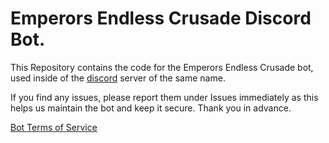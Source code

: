 # Emperors Endless Crusade Discord Bot.
This Repository contains the code for the Emperors Endless Crusade bot, used inside of the [discord](https://discord.gg/c63NrTSvRz) server of the same name.

If you find any issues, please report them under Issues immediately as this helps us maintain the bot and keep it secure. Thank you in advance.

[Bot Terms of Service](https://github.com/Geek-x104/EEC_Bot/wiki/Terms-of-Service)
